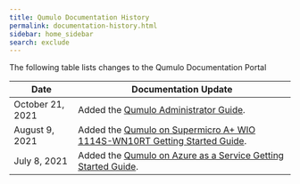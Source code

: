 ```yaml
---
title: Qumulo Documentation History
permalink: documentation-history.html
sidebar: home_sidebar
search: exclude
---
```


The following table lists changes to the Qumulo Documentation Portal

| Date | Documentation Update |
| ---- | -------------------- |
| October 21, 2021 | Added the [Qumulo Administrator Guide](/administrator-guide.md). |
| August 9, 2021 | Added the [Qumulo on Supermicro A+ WIO 1114S-WN10RT Getting Started Guide](/supermicro.md). |
| July 8, 2021 | Added the [Qumulo on Azure as a Service Getting Started Guide](/azure.md). |
